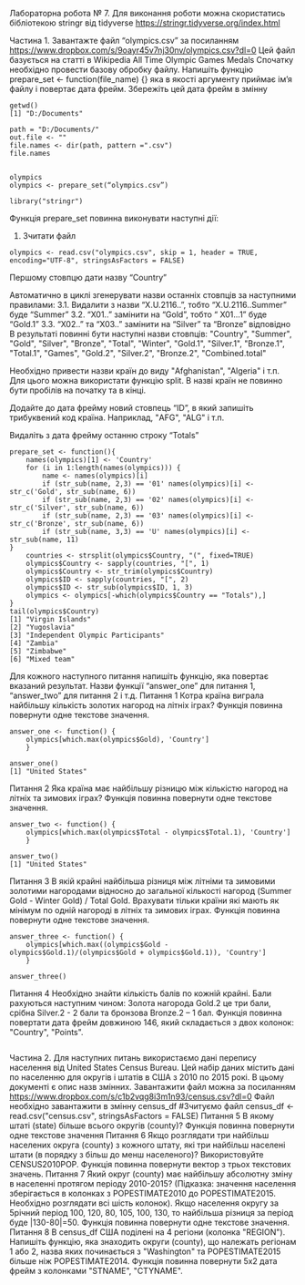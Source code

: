 Лабораторна робота № 7. Для виконання роботи можна скористатись бібліотекою stringr від tidyverse https://stringr.tidyverse.org/index.html

Частина 1. Завантажте файл “olympics.csv” за посиланням https://www.dropbox.com/s/9oayr45v7nj30nv/olympics.csv?dl=0 Цей файл базується на статті в Wikipedia All Time Olympic Games Medals Спочатку необхідно провести базову обробку файлу. Напишіть функцію prepare_set <- function(file_name) {} яка в якості аргументу приймає ім’я файлу і повертає дата фрейм. Збережіть цей дата фрейм в змінну
```{r}
getwd()
[1] "D:/Documents"

path = "D:/Documents/"
out.file <- ""
file.names <- dir(path, pattern =".csv")
file.names


olympics
olympics <- prepare_set(“olympics.csv”)

library("stringr")
```
Функція prepare_set повинна виконувати наступні дії:

1. Зчитати файл
```{r}
olympics <- read.csv("olympics.csv", skip = 1, header = TRUE, encoding="UTF-8", stringsAsFactors = FALSE)
```
Першому стовпцю дати назву “Country”

Автоматично в циклі згенерувати назви останніх стовпців за наступними правилами: 3.1. Видалити з назви “X.U.2116..”, тобто “X.U.2116..Summer” буде “Summer” 3.2. “X01..” замінити на “Gold”, тобто “ X01...1” буде “Gold.1” 3.3. “X02..” та “X03..” замінити на “Silver” та “Bronze” відповідно В результаті повинні бути наступні назви стовпців: "Country", "Summer", "Gold", "Silver", "Bronze", "Total", "Winter", "Gold.1", "Silver.1", "Bronze.1", "Total.1", "Games", "Gold.2", "Silver.2", "Bronze.2", "Combined.total"

Необхідно привести назви країн до виду "Afghanistan", "Algeria" і т.п. Для цього можна використати функцію split. В назві країн не повинно бути пробілів на початку та в кінці.

Додайте до дата фрейму новий стовпець “ID”, в який запишіть трибуквений код країна. Наприклад, "AFG", "ALG" і т.п.

Видаліть з дата фрейму останню строку “Totals”
```{r}
prepare_set <- function(){
    names(olympics)[1] <- 'Country'
    for (i in 1:length(names(olympics))) {
        name <- names(olympics)[i]
        if (str_sub(name, 2,3) == '01' names(olympics)[i] <- str_c('Gold', str_sub(name, 6))
        if (str_sub(name, 2,3) == '02' names(olympics)[i] <- str_c('Silver', str_sub(name, 6))
        if (str_sub(name, 2,3) == '03' names(olympics)[i] <- str_c('Bronze', str_sub(name, 6))
        if (str_sub(name, 3,3) == 'U' names(olympics)[i] <- str_sub(name, 11)
}
    countries <- strsplit(olympics$Country, "(", fixed=TRUE)
    olympics$Country <- sapply(countries, "[", 1)
    olympics$Country <- str_trim(olympics$Country)
    olympics$ID <- sapply(countries, "[", 2)
    olympics$ID <- str_sub(olympics$ID, 1, 3)
    olympics <- olympics[-which(olympics$Country == "Totals"),]
}
tail(olympics$Country)
[1] "Virgin Islands"                  
[2] "Yugoslavia"                      
[3] "Independent Olympic Participants"
[4] "Zambia"                          
[5] "Zimbabwe"                        
[6] "Mixed team" 
```
Для кожного наступного питання напишіть функцію, яка повертає вказаний результат. Назви функції “answer_one” для питання 1, “answer_two” для питання 2 і т.д. Питання 1 Котра країна виграла найбільшу кількість золотих нагород на літніх іграх? Функція повинна повернути одне текстове значення.
```{r}
answer_one <- function() {
    olympics[which.max(olympics$Gold), 'Country']
    }

answer_one()
[1] "United States"
```
Питання 2 Яка країна має найбільшу різницю між кількістю нагород на літніх та зимових іграх? Функція повинна повернути одне текстове значення.
```{r}
answer_two <- function() {
    olympics[which.max(olympics$Total - olympics$Total.1), 'Country']
    }

answer_two()
[1] "United States"
```

Питання 3 В якій крайні найбільша різниця між літніми та зимовими золотими нагородами відносно до загальної кількості нагород (Summer Gold - Winter Gold) / Total Gold. Врахувати тільки країни які мають як мінімум по одній нагороді в літніх та зимових іграх. Функція повинна повернути одне текстове значення.
```{r}
answer_three <- function() {
    olympics[which.max((olympics$Gold - olympics$Gold.1)/(olympics$Gold + olympics$Gold.1)), 'Country']
    }

answer_three()
```
Питання 4 Необхідно знайти кількість балів по кожній крайні. Бали рахуються наступним чином: Золота нагорода Gold.2 це три бали, срібна Silver.2 - 2 бали та бронзова Bronze.2 – 1 бал. Функція повинна повертати дата фрейм довжиною 146, який складається з двох колонок: "Country", "Points".
```{r}

```
Частина 2. Для наступних питань використаємо дані перепису населення від United States Census Bureau. Цей набір даних містить дані по населенню для округів і штатів в США з 2010 по 2015 рокі. В цьому документі є опис назв змінних. Завантажити файл можна за посиланням https://www.dropbox.com/s/c1b2vqg8i3m1n93/census.csv?dl=0 Файл необхідно завантажити в змінну census_df #Зчитуємо файл census_df <- read.csv("census.csv", stringsAsFactors = FALSE) Питання 5 В якому штаті (state) більше всього округів (county)? Функція повинна повернути одне текстове значення Питання 6 Якщо розглядати три найбільш населених округа (county) з кожного штату, які три найбільш населені штати (в порядку з більш до менш населеного)? Використовуйте CENSUS2010POP. Функція повинна повернути вектор з трьох текстових значень. Питання 7 Який округ (county) має найбільшу абсолютну зміну в населенні протягом періоду 2010-2015? (Підказка: значення населення зберігається в колонках з POPESTIMATE2010 до POPESTIMATE2015. Необхідно розглядати всі шість колонок). Якщо населення округу за 5річний період 100, 120, 80, 105, 100, 130, то найбільша різниця за період буде |130-80|=50. Функція повинна повернути одне текстове значення. Питання 8 В census_df США поділені на 4 регіони (колонка "REGION"). Напишіть функцію, яка знаходить округи (county), що належать регіонам 1 або 2, назва яких починається з "Washington" та POPESTIMATE2015 більше ніж POPESTIMATE2014. Функція повинна повернути 5х2 дата фрейм з колонками "STNAME", "CTYNAME".

